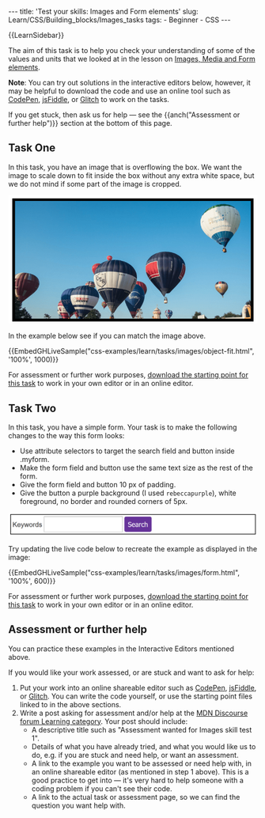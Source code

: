 --- title: 'Test your skills: Images and Form elements' slug: Learn/CSS/Building_blocks/Images_tasks tags: - Beginner - CSS ---

{{LearnSidebar}}

The aim of this task is to help you check your understanding of some of the values and units that we looked at in the lesson on [Images, Media and Form elements](/en-US/docs/Learn/CSS/Building_blocks/Images_media_form_elements).

**Note**: You can try out solutions in the interactive editors below, however, it may be helpful to download the code and use an online tool such as [CodePen](https://codepen.io/), [jsFiddle](https://jsfiddle.net/), or [Glitch](https://glitch.com/) to work on the tasks.

If you get stuck, then ask us for help — see the {{anch("Assessment or further help")}} section at the bottom of this page.

## Task One

In this task, you have an image that is overflowing the box. We want the image to scale down to fit inside the box without any extra white space, but we do not mind if some part of the image is cropped.

![An image in a box](mdn-images-object-fit.png)

In the example below see if you can match the image above.

{{EmbedGHLiveSample("css-examples/learn/tasks/images/object-fit.html", '100%', 1000)}}

For assessment or further work purposes, [download the starting point for this task](https://github.com/mdn/css-examples/blob/master/learn/tasks/images/object-fit-download.html) to work in your own editor or in an online editor.

## Task Two

In this task, you have a simple form. Your task is to make the following changes to the way this form looks:

- Use attribute selectors to target the search field and button inside .myform.
- Make the form field and button use the same text size as the rest of the form.
- Give the form field and button 10 px of padding.
- Give the button a purple background (I used `rebeccapurple`), white foreground, no border and rounded corners of 5px.

![A single line form](mdn-images-form.png)

Try updating the live code below to recreate the example as displayed in the image:

{{EmbedGHLiveSample("css-examples/learn/tasks/images/form.html", '100%', 600)}}

For assessment or further work purposes, [download the starting point for this task](https://github.com/mdn/css-examples/blob/master/learn/tasks/images/form-download.html) to work in your own editor or in an online editor.

## Assessment or further help

You can practice these examples in the Interactive Editors mentioned above.

If you would like your work assessed, or are stuck and want to ask for help:

1.  Put your work into an online shareable editor such as [CodePen](https://codepen.io/), [jsFiddle](https://jsfiddle.net/), or [Glitch](https://glitch.com/). You can write the code yourself, or use the starting point files linked to in the above sections.
2.  Write a post asking for assessment and/or help at the <a href="https://discourse.mozilla.org/c/mdn/learn" class="external external-icon">MDN Discourse forum Learning category</a>. Your post should include:
    - A descriptive title such as "Assessment wanted for Images skill test 1".
    - Details of what you have already tried, and what you would like us to do, e.g. if you are stuck and need help, or want an assessment.
    - A link to the example you want to be assessed or need help with, in an online shareable editor (as mentioned in step 1 above). This is a good practice to get into — it's very hard to help someone with a coding problem if you can't see their code.
    - A link to the actual task or assessment page, so we can find the question you want help with.
